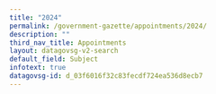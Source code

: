 ```yaml
---
title: "2024"
permalink: /government-gazette/appointments/2024/
description: ""
third_nav_title: Appointments
layout: datagovsg-v2-search
default_field: Subject
infotext: true
datagovsg-id: d_03f6016f32c83fecdf724ea536d8ecb7
---
```


